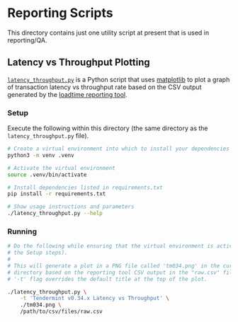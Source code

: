 # Reporting Scripts

This directory contains just one utility script at present that is used in
reporting/QA.

## Latency vs Throughput Plotting

[`latency_throughput.py`](./latency_throughput.py) is a Python script that uses
[matplotlib] to plot a graph of transaction latency vs throughput rate based on
the CSV output generated by the [loadtime reporting
tool](../../../test/loadtime/cmd/report/).

### Setup

Execute the following within this directory (the same directory as the
`latency_throughput.py` file).

```bash
# Create a virtual environment into which to install your dependencies
python3 -m venv .venv

# Activate the virtual environment
source .venv/bin/activate

# Install dependencies listed in requirements.txt
pip install -r requirements.txt

# Show usage instructions and parameters
./latency_throughput.py --help
```

### Running

```bash
# Do the following while ensuring that the virtual environment is activated (see
# the Setup steps).
#
# This will generate a plot in a PNG file called 'tm034.png' in the current
# directory based on the reporting tool CSV output in the "raw.csv" file. The
# '-t' flag overrides the default title at the top of the plot.

./latency_throughput.py \
    -t 'Tendermint v0.34.x Latency vs Throughput' \
    ./tm034.png \
    /path/to/csv/files/raw.csv
```

[matplotlib]: https://matplotlib.org/
